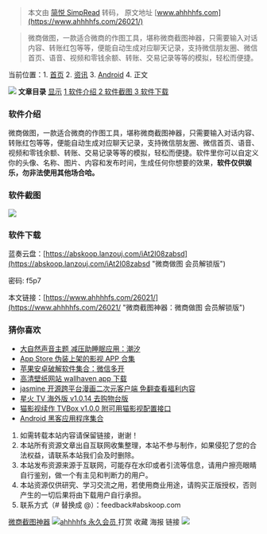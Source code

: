> 本文由 [简悦 SimpRead](http://ksria.com/simpread/) 转码， 原文地址 [www.ahhhhfs.com](https://www.ahhhhfs.com/26021/)

> 微商做图，一款适合微商的作图工具，堪称微商截图神器，只需要输入对话内容、转账红包等等，便能自动生成对应聊天记录，支持微信朋友圈、微信首页、语音、视频和零钱余额、转账、交易记录等等的模拟，轻松而便捷。

当前位置：1.  [首页](https://www.ahhhhfs.com)
2.  [资讯](https://www.ahhhhfs.com/it/)
3.  [Android](https://www.ahhhhfs.com/it/android/)
4.  正文

[![](http://www.ahhhhfs.com/wp-content/uploads/2022/06/1656080847-6325bc9a507b74f.webp)](https://ihezu.run/fSaqZq)  **文章目录** [显示](#) [ 1 软件介绍 ](#ruan_jian_jie_shao) [ 2 软件截图 ](#ruan_jian_jie_tu) [3 软件下载](#ruan_jian_xia_zai) 

### 软件介绍

微商做图，一款适合微商的作图工具，堪称微商截图神器，只需要输入对话内容、转账红包等等，便能自动生成对应聊天记录，支持微信朋友圈、微信首页、语音、视频和零钱余额、转账、交易记录等等的模拟，轻松而便捷。软件里你可以自定义你的头像、名称、图片、内容和发布时间，生成任何你想要的效果，**软件仅供娱乐，勿非法使用其他场合哈。**

### 软件截图

[![](http://www.ahhhhfs.com/wp-content/uploads/2022/08/1659584804-c46d7f92dc622f0.webp)](https://www.ahhhhfs.com/wp-content/uploads/2022/08/1659584804-c46d7f92dc622f0.webp)

### 软件下载

蓝奏云盘：[https://abskoop.lanzouj.com/iAt2I08zabsd](https://abskoop.lanzouj.com/iAt2I08zabsd "微商做图 会员解锁版")

密码: f5p7

本文链接：[https://www.ahhhhfs.com/26021/](https://www.ahhhhfs.com/26021/ "微商截图神器：微商做图 会员解锁版")

### 猜你喜欢

*   [大自然声音主题 减压助睡眠应用：潮汐](https://www.ahhhhfs.com/25795/ "大自然声音主题 减压助睡眠应用：潮汐")
*   [App Store 伪装上架的影视 APP 合集](https://www.ahhhhfs.com/25485/ "App Store 伪装上架的影视APP合集")
*   [苹果安卓破解软件集合：微信多开](https://www.ahhhhfs.com/25478/ "苹果安卓破解软件集合：微信多开")
*   [高清壁纸网站 wallhaven app 下载](https://www.ahhhhfs.com/25360/ "高清壁纸网站 wallhaven app 下载")
*   [jasmine 开源跨平台漫画二次元客户端 免翻查看福利内容](https://www.ahhhhfs.com/24054/ "jasmine 开源跨平台漫画二次元客户端 免翻查看福利内容")
*   [星火 TV 海外版 v1.0.14 去购物台版](https://www.ahhhhfs.com/23558/ "星火TV海外版 v1.0.14 去购物台版")
*   [猫影视续作 TVBox v1.0.0 附可用猫影视配置接口](https://www.ahhhhfs.com/23485/ "猫影视续作 TVBox v1.0.0 附可用猫影视配置接口")
*   [Android 黑客应用程序集合](https://www.ahhhhfs.com/23473/ "Android 黑客应用程序集合")

1.  如需转载本站内容请保留链接，谢谢！
2.  本站所有资源文章出自互联网收集整理，本站不参与制作，如果侵犯了您的合法权益，请联系本站我们会及时删除。
3.  本站发布资源来源于互联网，可能存在水印或者引流等信息，请用户擦亮眼睛自行鉴别，做一个有主见和判断力的用户。
4.  本站资源仅供研究、学习交流之用，若使用商业用途，请购买正版授权，否则产生的一切后果将由下载用户自行承担。
5.  联系方式（# 替换成 @）：feedback#abskoop.com

[微商截图神器](https://www.ahhhhfs.com/tag/%e5%be%ae%e5%95%86%e6%88%aa%e5%9b%be%e7%a5%9e%e5%99%a8/) [![](http://www.ahhhhfs.com/wp-content/uploads/1234/01/1649814625-bb9d68cb6ba135e.jpg)ahhhhfs 永久会员 ](https://www.ahhhhfs.com/author/ahhhhfs/)  打赏  收藏  海报  链接 [![](http://www.ahhhhfs.com/wp-content/uploads/2022/06/1656080856-1b93f49c92758d1.webp)](https://share.h5.yxy91.com/?invite_code=BADCEV&target=&type=invite_user)